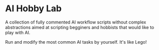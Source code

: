 # AI Hobby Lab

A collection of fully commented AI workflow scripts without complex abstractions aimed at scripting begginers and hobbists that would like to play with AI.

Run and modify the most common AI tasks by yourself. It's like Lego!
